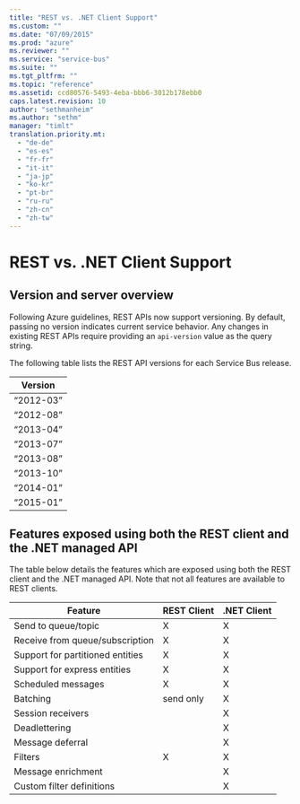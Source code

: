 ```yaml
---
title: "REST vs. .NET Client Support"
ms.custom: ""
ms.date: "07/09/2015"
ms.prod: "azure"
ms.reviewer: ""
ms.service: "service-bus"
ms.suite: ""
ms.tgt_pltfrm: ""
ms.topic: "reference"
ms.assetid: ccd80576-5493-4eba-bbb6-3012b178ebb0
caps.latest.revision: 10
author: "sethmanheim"
ms.author: "sethm"
manager: "timlt"
translation.priority.mt: 
  - "de-de"
  - "es-es"
  - "fr-fr"
  - "it-it"
  - "ja-jp"
  - "ko-kr"
  - "pt-br"
  - "ru-ru"
  - "zh-cn"
  - "zh-tw"
---
```

# REST vs. .NET Client Support
## Version and server overview  
 Following Azure guidelines, REST APIs now support versioning. By default, passing no version indicates current service behavior. Any changes in existing REST APIs require providing an `api-version` value as the query string.  
  
 The following table lists the REST API versions for each Service Bus release.  
  
|Version|  
|-------------|  
|“2012-03”|  
|“2012-08”|  
|“2013-04”|  
|“2013-07”|  
|“2013-08”|  
|“2013-10”|  
|“2014-01”|  
|“2015-01”|  
  
## Features exposed using both the REST client and the .NET managed API  
 The table below details the features which are exposed using both the REST client and the .NET managed API. Note that not all features are available to REST clients.  
  
|Feature|REST Client|.NET Client|  
|-------------|-----------------|-----------------|  
|Send to queue/topic|X|X|  
|Receive from queue/subscription|X|X|  
|Support for partitioned entities|X|X|  
|Support for express entities|X|X|  
|Scheduled messages|X|X|  
|Batching|send only|X|  
|Session receivers||X|  
|Deadlettering||X|  
|Message deferral||X|  
| Filters | X | X | 
| Message enrichment | | X | 
| Custom filter definitions | | X | 
